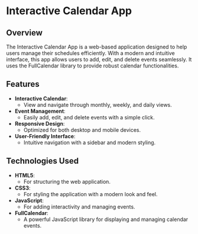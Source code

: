 # Interactive Calendar App

## Overview

The Interactive Calendar App is a web-based application designed to help users manage their schedules efficiently. With a modern and intuitive interface, this app allows users to add, edit, and delete events seamlessly. It uses the FullCalendar library to provide robust calendar functionalities.

## Features

- **Interactive Calendar**: 
  - View and navigate through monthly, weekly, and daily views.
- **Event Management**: 
  - Easily add, edit, and delete events with a simple click.
- **Responsive Design**: 
  - Optimized for both desktop and mobile devices.
- **User-Friendly Interface**: 
  - Intuitive navigation with a sidebar and modern styling.

## Technologies Used

- **HTML5**: 
  - For structuring the web application.
- **CSS3**: 
  - For styling the application with a modern look and feel.
- **JavaScript**: 
  - For adding interactivity and managing events.
- **FullCalendar**: 
  - A powerful JavaScript library for displaying and managing calendar events.
